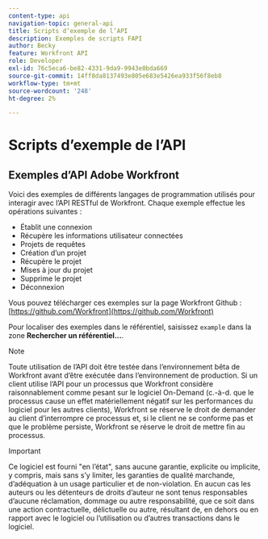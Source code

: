 ```yaml
---
content-type: api
navigation-topic: general-api
title: Scripts d’exemple de l’API
description: Exemples de scripts FAPI
author: Becky
feature: Workfront API
role: Developer
exl-id: 76c5eca6-be82-4331-9da9-9943e0bda669
source-git-commit: 14ff8da8137493e805e683e5426ea933f56f8eb8
workflow-type: tm+mt
source-wordcount: '248'
ht-degree: 2%

---
```



# Scripts d’exemple de l’API

## Exemples d’API Adobe Workfront

Voici des exemples de différents langages de programmation utilisés pour interagir avec l’API RESTful de Workfront. Chaque exemple effectue les opérations suivantes :

* Établit une connexion
* Récupère les informations utilisateur connectées
* Projets de requêtes
* Création d’un projet
* Récupère le projet
* Mises à jour du projet
* Supprime le projet
* Déconnexion

Vous pouvez télécharger ces exemples sur la page Workfront Github :  [https://github.com/Workfront](https://github.com/Workfront)

Pour localiser des exemples dans le référentiel, saisissez `example` dans la zone **Rechercher un référentiel...**.

>[!NOTE]
>
>Toute utilisation de l’API doit être testée dans l’environnement bêta de Workfront avant d’être exécutée dans l’environnement de production. Si un client utilise l’API pour un processus que Workfront considère raisonnablement comme pesant sur le logiciel On-Demand (c.-à-d. que le processus cause un effet matériellement négatif sur les performances du logiciel pour les autres clients), Workfront se réserve le droit de demander au client d’interrompre ce processus et, si le client ne se conforme pas et que le problème persiste, Workfront se réserve le droit de mettre fin au processus.

>[!IMPORTANT]
>
>Ce logiciel est fourni &quot;en l’état&quot;, sans aucune garantie, explicite ou implicite, y compris, mais sans s’y limiter, les garanties de qualité marchande, d’adéquation à un usage particulier et de non-violation. En aucun cas les auteurs ou les détenteurs de droits d’auteur ne sont tenus responsables d’aucune réclamation, dommage ou autre responsabilité, que ce soit dans une action contractuelle, délictuelle ou autre, résultant de, en dehors ou en rapport avec le logiciel ou l’utilisation ou d’autres transactions dans le logiciel.
